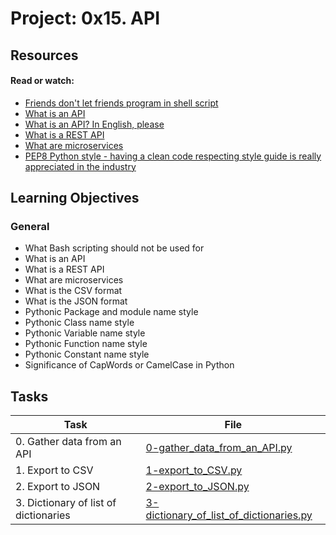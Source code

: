 # Project: 0x15. API

## Resources

#### Read or watch:

* [Friends don't let friends program in shell script](https://intranet.alxswe.com/rltoken/KMFzqRAqedMf7AHHBD_43g)
* [What is an API](https://intranet.alxswe.com/rltoken/zeBO6_RNTlwaotyRRNAzoQ)
* [What is an API? In English, please](https://intranet.alxswe.com/rltoken/bf09Qp6QY44CANLzxxRbPA)
* [What is a REST API](https://intranet.alxswe.com/rltoken/fA164QWEnZxaSngBD3EPRQ)
* [What are microservices](https://intranet.alxswe.com/rltoken/n4h77IbBuDxTE3bhes_AyQ)
* [PEP8 Python style - having a clean code respecting style guide is really appreciated in the industry](https://intranet.alxswe.com/rltoken/b7V1ROY6kSRxDDKnsJoqxg)
## Learning Objectives

### General

* What Bash scripting should not be used for
* What is an API
* What is a REST API
* What are microservices
* What is the CSV format
* What is the JSON format
* Pythonic Package and module name style
* Pythonic Class name style
* Pythonic Variable name style
* Pythonic Function name style
* Pythonic Constant name style
* Significance of CapWords or CamelCase in Python
## Tasks

| Task | File |
| ---- | ---- |
| 0. Gather data from an API | [0-gather_data_from_an_API.py](./0-gather_data_from_an_API.py) |
| 1. Export to CSV | [1-export_to_CSV.py](./1-export_to_CSV.py) |
| 2. Export to JSON | [2-export_to_JSON.py](./2-export_to_JSON.py) |
| 3. Dictionary of list of dictionaries | [3-dictionary_of_list_of_dictionaries.py](./3-dictionary_of_list_of_dictionaries.py) |

